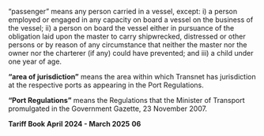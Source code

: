 “passenger” means any person carried in a vessel, except:
i) a person employed or engaged in any capacity on board a vessel on the business
of the vessel;
ii) a person on board the vessel either in pursuance of the obligation laid upon the
master to carry shipwrecked, distressed or other persons or by reason of any circumstance that neither the master nor the owner nor the charterer (if any) could
have prevented; and
iii) a child under one year of age.

**“area of jurisdiction”** means the area within which Transnet has jurisdiction at the respective ports as appearing in the Port Regulations.

**“Port Regulations”** means the Regulations that the Minister of Transport promulgated in
the Government Gazette, 23 November 2007.

**Tariff Book April 2024 - March 2025** **06**